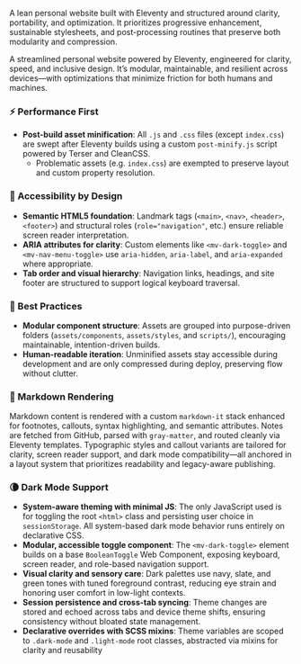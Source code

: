 A lean personal website built with Eleventy and structured around clarity, portability, and optimization. It prioritizes progressive enhancement, sustainable stylesheets, and post-processing routines that preserve both modularity and compression.

A streamlined personal website powered by Eleventy, engineered for clarity, speed, and inclusive design. It’s modular, maintainable, and resilient across devices—with optimizations that minimize friction for both humans and machines.

### ⚡ Performance First

- **Post-build asset minification**: All `.js` and `.css` files (except `index.css`) are swept after Eleventy builds using a custom `post-minify.js` script powered by Terser and CleanCSS.
    - Problematic assets (e.g. `index.css`) are exempted to preserve layout and custom property resolution.

### 🌱 Accessibility by Design

- **Semantic HTML5 foundation**: Landmark tags (`<main>`, `<nav>`, `<header>`, `<footer>`) and structural roles (`role="navigation"`, etc.) ensure reliable screen reader interpretation.
- **ARIA attributes for clarity**: Custom elements like `<mv-dark-toggle>` and `<mv-nav-menu-toggle>` use `aria-hidden`, `aria-label`, and `aria-expanded` where appropriate.
- **Tab order and visual hierarchy**: Navigation links, headings, and site footer are structured to support logical keyboard traversal.

### 🧱 Best Practices

- **Modular component structure**: Assets are grouped into purpose-driven folders (`assets/components`, `assets/styles`, and `scripts/`), encouraging maintainable, intention-driven builds.
- **Human-readable iteration**: Unminified assets stay accessible during development and are only compressed during deploy, preserving flow without clutter.

### 📝 Markdown Rendering

Markdown content is rendered with a custom `markdown-it` stack enhanced for footnotes, callouts, syntax highlighting, and semantic attributes. Notes are fetched from GitHub, parsed with `gray-matter`, and routed cleanly via Eleventy templates. Typographic styles and callout variants are tailored for clarity, screen reader support, and dark mode compatibility—all anchored in a layout system that prioritizes readability and legacy-aware publishing.

### 🌘 Dark Mode Support

- **System-aware theming with minimal JS**:
The only JavaScript used is for toggling the root `<html>` class and persisting user choice in `sessionStorage`. All system-based dark mode behavior runs entirely on declarative CSS.
- **Modular, accessible toggle component**:
The `<mv-dark-toggle>` element builds on a base `BooleanToggle` Web Component, exposing keyboard, screen reader, and role-based navigation support.
- **Visual clarity and sensory care**:
Dark palettes use navy, slate, and green tones with tuned foreground contrast, reducing eye strain and honoring user comfort in low-light contexts.
- **Session persistence and cross-tab syncing**:
Theme changes are stored and echoed across tabs and device theme shifts, ensuring consistency without bloated state management.
- **Declarative overrides with SCSS mixins**:
Theme variables are scoped to `.dark-mode` and `.light-mode` root classes, abstracted via mixins for clarity and reusability